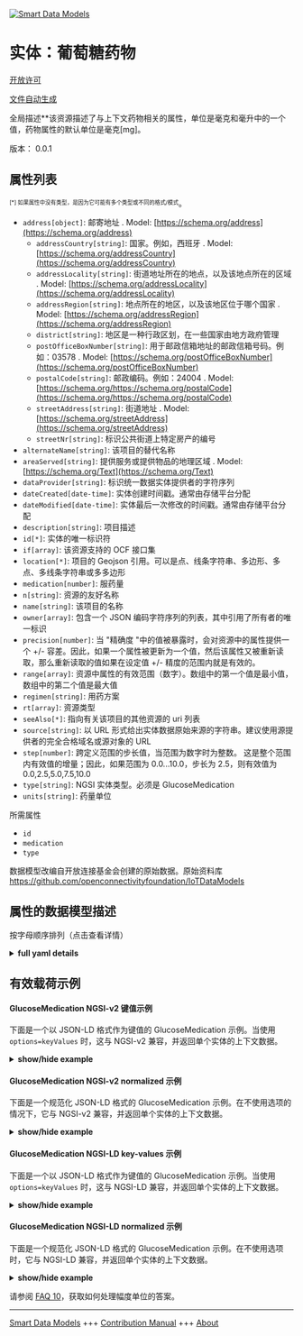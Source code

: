 <!-- 10-Header -->  
[![Smart Data Models](https://smartdatamodels.org/wp-content/uploads/2022/01/SmartDataModels_logo.png "Logo")](https://smartdatamodels.org)  
实体：葡萄糖药物  
========<!-- /10-Header -->  
<!-- 15-License -->  
[开放许可](https://github.com/smart-data-models//dataModel.OCF/blob/master/GlucoseMedication/LICENSE.md)  
[文件自动生成](https://docs.google.com/presentation/d/e/2PACX-1vTs-Ng5dIAwkg91oTTUdt8ua7woBXhPnwavZ0FxgR8BsAI_Ek3C5q97Nd94HS8KhP-r_quD4H0fgyt3/pub?start=false&loop=false&delayms=3000#slide=id.gb715ace035_0_60)  
<!-- /15-License -->  
<!-- 20-Description -->  
全局描述**该资源描述了与上下文药物相关的属性，单位是毫克和毫升中的一个值，药物属性的默认单位是毫克[mg]。  
版本： 0.0.1  
<!-- /20-Description -->  
<!-- 30-PropertiesList -->  

## 属性列表  

<sup><sub>[*] 如果属性中没有类型，是因为它可能有多个类型或不同的格式/模式</sub></sup>。  
- `address[object]`: 邮寄地址  . Model: [https://schema.org/address](https://schema.org/address)	- `addressCountry[string]`: 国家。例如，西班牙  . Model: [https://schema.org/addressCountry](https://schema.org/addressCountry)  
	- `addressLocality[string]`: 街道地址所在的地点，以及该地点所在的区域  . Model: [https://schema.org/addressLocality](https://schema.org/addressLocality)  
	- `addressRegion[string]`: 地点所在的地区，以及该地区位于哪个国家  . Model: [https://schema.org/addressRegion](https://schema.org/addressRegion)  
	- `district[string]`: 地区是一种行政区划，在一些国家由地方政府管理    
	- `postOfficeBoxNumber[string]`: 用于邮政信箱地址的邮政信箱号码。例如：03578  . Model: [https://schema.org/postOfficeBoxNumber](https://schema.org/postOfficeBoxNumber)  
	- `postalCode[string]`: 邮政编码。例如：24004  . Model: [https://schema.org/https://schema.org/postalCode](https://schema.org/https://schema.org/postalCode)  
	- `streetAddress[string]`: 街道地址  . Model: [https://schema.org/streetAddress](https://schema.org/streetAddress)  
	- `streetNr[string]`: 标识公共街道上特定房产的编号    
- `alternateName[string]`: 该项目的替代名称  - `areaServed[string]`: 提供服务或提供物品的地理区域  . Model: [https://schema.org/Text](https://schema.org/Text)- `dataProvider[string]`: 标识统一数据实体提供者的字符序列  - `dateCreated[date-time]`: 实体创建时间戳。通常由存储平台分配  - `dateModified[date-time]`: 实体最后一次修改的时间戳。通常由存储平台分配  - `description[string]`: 项目描述  - `id[*]`: 实体的唯一标识符  - `if[array]`: 该资源支持的 OCF 接口集  - `location[*]`: 项目的 Geojson 引用。可以是点、线条字符串、多边形、多点、多线条字符串或多多边形  - `medication[number]`: 服药量  - `n[string]`: 资源的友好名称  - `name[string]`: 该项目的名称  - `owner[array]`: 包含一个 JSON 编码字符序列的列表，其中引用了所有者的唯一标识  - `precision[number]`: 当 "精确度 "中的值被暴露时，会对资源中的属性提供一个 +/- 容差。因此，如果一个属性被更新为一个值，然后该属性又被重新读取，那么重新读取的值如果在设定值 +/- 精度的范围内就是有效的。  - `range[array]`: 资源中属性的有效范围（数字）。数组中的第一个值是最小值，数组中的第二个值是最大值  - `regimen[string]`: 用药方案  - `rt[array]`: 资源类型  - `seeAlso[*]`: 指向有关该项目的其他资源的 uri 列表  - `source[string]`: 以 URL 形式给出实体数据原始来源的字符串。建议使用源提供者的完全合格域名或源对象的 URL  - `step[number]`: 跨定义范围的步长值，当范围为数字时为整数。  这是整个范围内有效值的增量；因此，如果范围为 0.0...10.0，步长为 2.5，则有效值为 0.0,2.5,5.0,7.5,10.0  - `type[string]`: NGSI 实体类型。必须是 GlucoseMedication  - `units[string]`: 药量单位  <!-- /30-PropertiesList -->  
<!-- 35-RequiredProperties -->  
所需属性  
- `id`  - `medication`  - `type`  <!-- /35-RequiredProperties -->  
<!-- 40-RequiredProperties -->  
数据模型改编自开放连接基金会创建的原始数据。原始资料库 https://github.com/openconnectivityfoundation/IoTDataModels  
<!-- /40-RequiredProperties -->  
<!-- 50-DataModelHeader -->  
## 属性的数据模型描述  
按字母顺序排列（点击查看详情）  
<!-- /50-DataModelHeader -->  
<!-- 60-ModelYaml -->  
<details><summary><strong>full yaml details</strong></summary>    
```yaml  
GlucoseMedication:    
  description: 'This Resource describes the Properties associated with context medication.The unit is a single value that is one of mg and mL.The medication Property has a default unit of milligrams[mg].The medication, unit and regimen Properties are read-only values that are provided by the Server.When range is omitted the default is 0 to +MAXFLOAT.'    
  properties:    
    address:    
      description: The mailing address    
      properties:    
        addressCountry:    
          description: 'The country. For example, Spain'    
          type: string    
          x-ngsi:    
            model: https://schema.org/addressCountry    
            type: Property    
        addressLocality:    
          description: 'The locality in which the street address is, and which is in the region'    
          type: string    
          x-ngsi:    
            model: https://schema.org/addressLocality    
            type: Property    
        addressRegion:    
          description: 'The region in which the locality is, and which is in the country'    
          type: string    
          x-ngsi:    
            model: https://schema.org/addressRegion    
            type: Property    
        district:    
          description: 'A district is a type of administrative division that, in some countries, is managed by the local government'    
          type: string    
          x-ngsi:    
            type: Property    
        postOfficeBoxNumber:    
          description: 'The post office box number for PO box addresses. For example, 03578'    
          type: string    
          x-ngsi:    
            model: https://schema.org/postOfficeBoxNumber    
            type: Property    
        postalCode:    
          description: 'The postal code. For example, 24004'    
          type: string    
          x-ngsi:    
            model: https://schema.org/https://schema.org/postalCode    
            type: Property    
        streetAddress:    
          description: The street address    
          type: string    
          x-ngsi:    
            model: https://schema.org/streetAddress    
            type: Property    
        streetNr:    
          description: Number identifying a specific property on a public street    
          type: string    
          x-ngsi:    
            type: Property    
      type: object    
      x-ngsi:    
        model: https://schema.org/address    
        type: Property    
    alternateName:    
      description: An alternative name for this item    
      type: string    
      x-ngsi:    
        type: Property    
    areaServed:    
      description: The geographic area where a service or offered item is provided    
      type: string    
      x-ngsi:    
        model: https://schema.org/Text    
        type: Property    
    dataProvider:    
      description: A sequence of characters identifying the provider of the harmonised data entity    
      type: string    
      x-ngsi:    
        type: Property    
    dateCreated:    
      description: Entity creation timestamp. This will usually be allocated by the storage platform    
      format: date-time    
      type: string    
      x-ngsi:    
        type: Property    
    dateModified:    
      description: Timestamp of the last modification of the entity. This will usually be allocated by the storage platform    
      format: date-time    
      type: string    
      x-ngsi:    
        type: Property    
    description:    
      description: A description of this item    
      type: string    
      x-ngsi:    
        type: Property    
    id:    
      anyOf:    
        - description: Identifier format of any NGSI entity    
          maxLength: 256    
          minLength: 1    
          pattern: ^[\w\-\.\{\}\$\+\*\[\]`|~^@!,:\\]+$    
          type: string    
          x-ngsi:    
            type: Property    
        - description: Identifier format of any NGSI entity    
          format: uri    
          type: string    
          x-ngsi:    
            type: Property    
      description: Unique identifier of the entity    
      x-ngsi:    
        type: Property    
    if:    
      description: The OCF Interface set supported by this Resource    
      items:    
        enum:    
          - oic.if.s    
          - oic.if.baseline    
        maxLength: 64    
        type: string    
      minItems: 1    
      readOnly: true    
      type: array    
      uniqueItems: true    
      x-ngsi:    
        type: Property    
    location:    
      description: 'Geojson reference to the item. It can be Point, LineString, Polygon, MultiPoint, MultiLineString or MultiPolygon'    
      oneOf:    
        - description: Geojson reference to the item. Point    
          properties:    
            bbox:    
              items:    
                type: number    
              minItems: 4    
              type: array    
            coordinates:    
              items:    
                type: number    
              minItems: 2    
              type: array    
            type:    
              enum:    
                - Point    
              type: string    
          required:    
            - type    
            - coordinates    
          title: GeoJSON Point    
          type: object    
          x-ngsi:    
            type: GeoProperty    
        - description: Geojson reference to the item. LineString    
          properties:    
            bbox:    
              items:    
                type: number    
              minItems: 4    
              type: array    
            coordinates:    
              items:    
                items:    
                  type: number    
                minItems: 2    
                type: array    
              minItems: 2    
              type: array    
            type:    
              enum:    
                - LineString    
              type: string    
          required:    
            - type    
            - coordinates    
          title: GeoJSON LineString    
          type: object    
          x-ngsi:    
            type: GeoProperty    
        - description: Geojson reference to the item. Polygon    
          properties:    
            bbox:    
              items:    
                type: number    
              minItems: 4    
              type: array    
            coordinates:    
              items:    
                items:    
                  items:    
                    type: number    
                  minItems: 2    
                  type: array    
                minItems: 4    
                type: array    
              type: array    
            type:    
              enum:    
                - Polygon    
              type: string    
          required:    
            - type    
            - coordinates    
          title: GeoJSON Polygon    
          type: object    
          x-ngsi:    
            type: GeoProperty    
        - description: Geojson reference to the item. MultiPoint    
          properties:    
            bbox:    
              items:    
                type: number    
              minItems: 4    
              type: array    
            coordinates:    
              items:    
                items:    
                  type: number    
                minItems: 2    
                type: array    
              type: array    
            type:    
              enum:    
                - MultiPoint    
              type: string    
          required:    
            - type    
            - coordinates    
          title: GeoJSON MultiPoint    
          type: object    
          x-ngsi:    
            type: GeoProperty    
        - description: Geojson reference to the item. MultiLineString    
          properties:    
            bbox:    
              items:    
                type: number    
              minItems: 4    
              type: array    
            coordinates:    
              items:    
                items:    
                  items:    
                    type: number    
                  minItems: 2    
                  type: array    
                minItems: 2    
                type: array    
              type: array    
            type:    
              enum:    
                - MultiLineString    
              type: string    
          required:    
            - type    
            - coordinates    
          title: GeoJSON MultiLineString    
          type: object    
          x-ngsi:    
            type: GeoProperty    
        - description: Geojson reference to the item. MultiLineString    
          properties:    
            bbox:    
              items:    
                type: number    
              minItems: 4    
              type: array    
            coordinates:    
              items:    
                items:    
                  items:    
                    items:    
                      type: number    
                    minItems: 2    
                    type: array    
                  minItems: 4    
                  type: array    
                type: array    
              type: array    
            type:    
              enum:    
                - MultiPolygon    
              type: string    
          required:    
            - type    
            - coordinates    
          title: GeoJSON MultiPolygon    
          type: object    
          x-ngsi:    
            type: GeoProperty    
      x-ngsi:    
        type: GeoProperty    
    medication:    
      description: The amount of medication taken    
      minimum: 0.0    
      readOnly: true    
      type: number    
      x-ngsi:    
        type: Property    
    n:    
      description: Friendly name of the Resource    
      maxLength: 64    
      readOnly: true    
      type: string    
      x-ngsi:    
        type: Property    
    name:    
      description: The name of this item    
      type: string    
      x-ngsi:    
        type: Property    
    owner:    
      description: A List containing a JSON encoded sequence of characters referencing the unique Ids of the owner(s)    
      items:    
        anyOf:    
          - description: Identifier format of any NGSI entity    
            maxLength: 256    
            minLength: 1    
            pattern: ^[\w\-\.\{\}\$\+\*\[\]`|~^@!,:\\]+$    
            type: string    
            x-ngsi:    
              type: Property    
          - description: Identifier format of any NGSI entity    
            format: uri    
            type: string    
            x-ngsi:    
              type: Property    
        description: Unique identifier of the entity    
        x-ngsi:    
          type: Property    
      type: array    
      x-ngsi:    
        type: Property    
    precision:    
      description: 'When exposed the value in ''precision'' provides a +/- tolerance against the Properties in the Resource. Thus if a Property is UPDATED to a value and that Property then RETRIEVED, the RETRIEVED value is valid if in the range of the set value +/- precision'    
      readOnly: true    
      type: number    
      x-ngsi:    
        type: Property    
    range:    
      description: 'The valid range for the Property in the Resource as a number. The first value in the array is the minimum value, the second value in the array is the maximum value'    
      items:    
        type: number    
      maxItems: 2    
      minItems: 2    
      readOnly: true    
      type: array    
      x-ngsi:    
        type: Property    
    regimen:    
      description: Medication regimen    
      enum:    
        - rapidacting    
        - shortacting    
        - intermediateacting    
        - longacting    
        - premix    
      readOnly: true    
      type: string    
      x-ngsi:    
        type: Property    
    rt:    
      description: Resource Type    
      items:    
        enum:    
          - oic.r.glucose.medication    
        maxLength: 64    
        type: string    
      minItems: 1    
      readOnly: true    
      type: array    
      uniqueItems: true    
      x-ngsi:    
        type: Property    
    seeAlso:    
      description: list of uri pointing to additional resources about the item    
      oneOf:    
        - items:    
            format: uri    
            type: string    
          minItems: 1    
          type: array    
        - format: uri    
          type: string    
      x-ngsi:    
        type: Property    
    source:    
      description: 'A sequence of characters giving the original source of the entity data as a URL. Recommended to be the fully qualified domain name of the source provider, or the URL to the source object'    
      type: string    
      x-ngsi:    
        type: Property    
    step:    
      description: 'Step value across the defined range an integer when the range is a number.  This is the increment for valid values across the range; so if range is 0.0..10.0 and step is 2.5 then valid values are 0.0,2.5,5.0,7.5,10.0'    
      readOnly: true    
      type: number    
      x-ngsi:    
        type: Property    
    type:    
      description: NGSI entity type. It has to be GlucoseMedication    
      enum:    
        - GlucoseMedication    
      type: string    
      x-ngsi:    
        type: Property    
    units:    
      default: mg    
      description: Unit for the amount of medication taken    
      enum:    
        - mg    
        - mL    
      readOnly: true    
      type: string    
      x-ngsi:    
        type: Property    
  required:    
    - medication    
    - id    
    - type    
  type: object    
  x-derived-from: https://raw.githubusercontent.com/openconnectivityfoundation/IoTDataModels/master/GlucoseMedicationResURI.swagger.json    
  x-disclaimer: 'Redistribution and use in source and binary forms, with or without modification, are permitted  provided that the license conditions are met. Copyleft (c) 2022 Contributors to Smart Data Models Program'    
  x-license-url: https://github.com/smart-data-models/dataModel.OCF/blob/master/GlucoseMedication/LICENSE.md    
  x-model-schema: https://smart-data-models.github.io/dataModel.OCF/GlucoseMedication/schema.json    
  x-model-tags: OCF    
  x-version: 0.0.1    
```  
</details>    
<!-- /60-ModelYaml -->  
<!-- 70-MiddleNotes -->  
<!-- /70-MiddleNotes -->  
<!-- 80-Examples -->  
## 有效载荷示例  
#### GlucoseMedication NGSI-v2 键值示例  
下面是一个以 JSON-LD 格式作为键值的 GlucoseMedication 示例。当使用 `options=keyValues` 时，这与 NGSI-v2 兼容，并返回单个实体的上下文数据。  
<details><summary><strong>show/hide example</strong></summary>    
```json  
{  
    "id": "urn:ngsi-ld:GlucoseMedication:id:NEQI:50808079",  
    "dateCreated": "2009-03-27T04:45:05Z",  
    "dateModified": "1983-03-09T12:43:58Z",  
    "source": "Weight she career focus bank out. New travel way t",  
    "name": "Other last treat population second year front. Soon grow bed south avoid past language.",  
    "alternateName": "The specific t",  
    "description": "But economic him. Several sense old around left finish. Road arm player sea total.",  
    "dataProvider": "Detail thank maybe may buy true. Middle I tough.",  
    "owner": [  
        "urn:ngsi-ld:GlucoseMedication:items:PRHR:49267004",  
        "urn:ngsi-ld:GlucoseMedication:items:SZGQ:19133090"  
    ],  
    "seeAlso": [  
        "urn:ngsi-ld:GlucoseMedication:items:TOOR:29217177"  
    ],  
    "location": {  
        "type": "Point",  
        "coordinates": [  
            -23.502069,  
            85.871226  
        ]  
    },  
    "address": {  
        "streetAddress": "Participant of",  
        "addressLocality": "Money sound consumer amount fund in",  
        "addressRegion": "Industry seven computer house. Fire newspaper medical shake loss pay. Easy instead instead item ask.",  
        "addressCountry": "Institution within follow institution. Far military find base current arrive peace. Knowledge charge budget eat.",  
        "postalCode": "Near charge year with drug official. Too guess stay where. We child market international.",  
        "postOfficeBoxNumber": "Conference west window physical best poor election. Type house suddenly table not often.",  
        "streetNr": "Source interview lawyer common. Everyone history have. Chance teach leg always total job body.",  
        "district": "Same study accept. Lay economic television fear politics message."  
    },  
    "areaServed": "You sort number family environment. Suddenly note third however prevent cup.",  
    "rt": [  
        "oic.r.glucose.medication"  
    ],  
    "regimen": "intermediateacting",  
    "medication": 76.5,  
    "units": "mL",  
    "range": [  
        235.4,  
        989.4  
    ],  
    "step": 346.9,  
    "precision": 341.5,  
    "n": "Best sister many discussion teach miss",  
    "if": [  
        "oic.if.baseline"  
    ],  
    "type": "GlucoseMedication"  
}  
```  
</details>  
#### GlucoseMedication NGSI-v2 normalized 示例  
下面是一个规范化 JSON-LD 格式的 GlucoseMedication 示例。在不使用选项的情况下，它与 NGSI-v2 兼容，并返回单个实体的上下文数据。  
<details><summary><strong>show/hide example</strong></summary>    
```json  
{  
    "id": "urn:ngsi-ld:GlucoseMedication:id:NEQI:50808079",  
    "dateCreated": {  
        "type": "DateTime",  
        "value": "2009-03-27T04:45:05Z"  
    },  
    "dateModified": {  
        "type": "DateTime",  
        "value": "1983-03-09T12:43:58Z"  
    },  
    "source": {  
        "type": "Text",  
        "value": "Weight she career focus bank out. New travel way t"  
    },  
    "name": {  
        "type": "Text",  
        "value": "Other last treat population second year front. Soon grow bed south avoid past language."  
    },  
    "alternateName": {  
        "type": "Text",  
        "value": "The specific t"  
    },  
    "description": {  
        "type": "Text",  
        "value": "But economic him. Several sense old around left finish. Road arm player sea total."  
    },  
    "dataProvider": {  
        "type": "Text",  
        "value": "Detail thank maybe may buy true. Middle I tough."  
    },  
    "owner": {  
        "type": "StructuredValue",  
        "value": [  
            "urn:ngsi-ld:GlucoseMedication:items:PRHR:49267004",  
            "urn:ngsi-ld:GlucoseMedication:items:SZGQ:19133090"  
        ]  
    },  
    "seeAlso": {  
        "type": "StructuredValue",  
        "value": [  
            "urn:ngsi-ld:GlucoseMedication:items:TOOR:29217177"  
        ]  
    },  
    "location": {  
        "type": "geo:json",  
        "value": {  
            "type": "Point",  
            "coordinates": [  
                -23.502069,  
                85.871226  
            ]  
        }  
    },  
    "address": {  
        "type": "StructuredValue",  
        "value": {  
            "streetAddress": "Participant of",  
            "addressLocality": "Money sound consumer amount fund in",  
            "addressRegion": "Industry seven computer house. Fire newspaper medical shake loss pay. Easy instead instead item ask.",  
            "addressCountry": "Institution within follow institution. Far military find base current arrive peace. Knowledge charge budget eat.",  
            "postalCode": "Near charge year with drug official. Too guess stay where. We child market international.",  
            "postOfficeBoxNumber": "Conference west window physical best poor election. Type house suddenly table not often.",  
            "streetNr": "Source interview lawyer common. Everyone history have. Chance teach leg always total job body.",  
            "district": "Same study accept. Lay economic television fear politics message."  
        }  
    },  
    "areaServed": {  
        "type": "Text",  
        "value": "You sort number family environment. Suddenly note third however prevent cup."  
    },  
    "rt": {  
        "type": "StructuredValue",  
        "value": [  
            "oic.r.glucose.medication"  
        ]  
    },  
    "regimen": {  
        "type": "Text",  
        "value": "intermediateacting"  
    },  
    "medication": {  
        "type": "Number",  
        "value": 76.5  
    },  
    "units": {  
        "type": "Text",  
        "value": "mL"  
    },  
    "range": {  
        "type": "StructuredValue",  
        "value": [  
            235.4,  
            989.4  
        ]  
    },  
    "step": {  
        "type": "Number",  
        "value": 346.9  
    },  
    "precision": {  
        "type": "Number",  
        "value": 341.5  
    },  
    "n": {  
        "type": "Text",  
        "value": "Best sister many discussion teach miss"  
    },  
    "if": {  
        "type": "StructuredValue",  
        "value": [  
            "oic.if.baseline"  
        ]  
    },  
    "type": "GlucoseMedication"  
}  
```  
</details>  
#### GlucoseMedication NGSI-LD key-values 示例  
下面是一个以 JSON-LD 格式作为键值的 GlucoseMedication 示例。当使用 `options=keyValues` 时，这与 NGSI-LD 兼容，并返回单个实体的上下文数据。  
<details><summary><strong>show/hide example</strong></summary>    
```json  
{  
    "id": "urn:ngsi-ld:GlucoseMedication:id:NEQI:50808079",  
    "dateCreated": "2009-03-27T04:45:05Z",  
    "dateModified": "1983-03-09T12:43:58Z",  
    "source": "Weight she career focus bank out. New travel way t",  
    "name": "Other last treat population second year front. Soon grow bed south avoid past language.",  
    "alternateName": "The specific t",  
    "description": "But economic him. Several sense old around left finish. Road arm player sea total.",  
    "dataProvider": "Detail thank maybe may buy true. Middle I tough.",  
    "owner": [  
        "urn:ngsi-ld:GlucoseMedication:items:PRHR:49267004",  
        "urn:ngsi-ld:GlucoseMedication:items:SZGQ:19133090"  
    ],  
    "seeAlso": [  
        "urn:ngsi-ld:GlucoseMedication:items:TOOR:29217177"  
    ],  
    "location": {  
        "type": "Point",  
        "coordinates": [  
            -23.502069,  
            85.871226  
        ]  
    },  
    "address": {  
        "streetAddress": "Participant of",  
        "addressLocality": "Money sound consumer amount fund in",  
        "addressRegion": "Industry seven computer house. Fire newspaper medical shake loss pay. Easy instead instead item ask.",  
        "addressCountry": "Institution within follow institution. Far military find base current arrive peace. Knowledge charge budget eat.",  
        "postalCode": "Near charge year with drug official. Too guess stay where. We child market international.",  
        "postOfficeBoxNumber": "Conference west window physical best poor election. Type house suddenly table not often.",  
        "streetNr": "Source interview lawyer common. Everyone history have. Chance teach leg always total job body.",  
        "district": "Same study accept. Lay economic television fear politics message."  
    },  
    "areaServed": "You sort number family environment. Suddenly note third however prevent cup.",  
    "rt": [  
        "oic.r.glucose.medication"  
    ],  
    "regimen": "intermediateacting",  
    "medication": 76.5,  
    "units": "mL",  
    "range": [  
        235.4,  
        989.4  
    ],  
    "step": 346.9,  
    "precision": 341.5,  
    "n": "Best sister many discussion teach miss",  
    "if": [  
        "oic.if.baseline"  
    ],  
    "type": "GlucoseMedication",  
    "@context": [  
        "https://smartdatamodels.org/context.jsonld"  
    ]  
}  
```  
</details>  
#### GlucoseMedication NGSI-LD normalized 示例  
下面是一个规范化 JSON-LD 格式的 GlucoseMedication 示例。在不使用选项时，它与 NGSI-LD 兼容，并返回单个实体的上下文数据。  
<details><summary><strong>show/hide example</strong></summary>    
```json  
{  
    "id": "urn:ngsi-ld:GlucoseMedication:id:NEQI:50808079",  
    "dateCreated": {  
        "type": "Property",  
        "value": {  
            "@type": "DateTime",  
            "@value": "2009-03-27T04:45:05Z"  
        }  
    },  
    "dateModified": {  
        "type": "Property",  
        "value": {  
            "@type": "DateTime",  
            "@value": "1983-03-09T12:43:58Z"  
        }  
    },  
    "source": {  
        "type": "Property",  
        "value": "Weight she career focus bank out. New travel way t"  
    },  
    "name": {  
        "type": "Property",  
        "value": "Other last treat population second year front. Soon grow bed south avoid past language."  
    },  
    "alternateName": {  
        "type": "Property",  
        "value": "The specific t"  
    },  
    "description": {  
        "type": "Property",  
        "value": "But economic him. Several sense old around left finish. Road arm player sea total."  
    },  
    "dataProvider": {  
        "type": "Property",  
        "value": "Detail thank maybe may buy true. Middle I tough."  
    },  
    "owner": {  
        "type": "Property",  
        "value": [  
            "urn:ngsi-ld:GlucoseMedication:items:PRHR:49267004",  
            "urn:ngsi-ld:GlucoseMedication:items:SZGQ:19133090"  
        ]  
    },  
    "seeAlso": {  
        "type": "Property",  
        "value": [  
            "urn:ngsi-ld:GlucoseMedication:items:TOOR:29217177"  
        ]  
    },  
    "location": {  
        "type": "GeoProperty",  
        "value": {  
            "type": "Point",  
            "coordinates": [  
                -23.502069,  
                85.871226  
            ]  
        }  
    },  
    "address": {  
        "type": "Property",  
        "value": {  
            "streetAddress": "Participant of",  
            "addressLocality": "Money sound consumer amount fund in",  
            "addressRegion": "Industry seven computer house. Fire newspaper medical shake loss pay. Easy instead instead item ask.",  
            "addressCountry": "Institution within follow institution. Far military find base current arrive peace. Knowledge charge budget eat.",  
            "postalCode": "Near charge year with drug official. Too guess stay where. We child market international.",  
            "postOfficeBoxNumber": "Conference west window physical best poor election. Type house suddenly table not often.",  
            "streetNr": "Source interview lawyer common. Everyone history have. Chance teach leg always total job body.",  
            "district": "Same study accept. Lay economic television fear politics message."  
        }  
    },  
    "areaServed": {  
        "type": "Property",  
        "value": "You sort number family environment. Suddenly note third however prevent cup."  
    },  
    "rt": {  
        "type": "Property",  
        "value": [  
            "oic.r.glucose.medication"  
        ]  
    },  
    "regimen": {  
        "type": "Property",  
        "value": "intermediateacting"  
    },  
    "medication": {  
        "type": "Property",  
        "value": 76.5  
    },  
    "units": {  
        "type": "Property",  
        "value": "mL"  
    },  
    "range": {  
        "type": "Property",  
        "value": [  
            235.4,  
            989.4  
        ]  
    },  
    "step": {  
        "type": "Property",  
        "value": 346.9  
    },  
    "precision": {  
        "type": "Property",  
        "value": 341.5  
    },  
    "n": {  
        "type": "Property",  
        "value": "Best sister many discussion teach miss"  
    },  
    "if": {  
        "type": "Property",  
        "value": [  
            "oic.if.baseline"  
        ]  
    },  
    "type": "GlucoseMedication",  
    "@context": [  
        "https://smartdatamodels.org/context.jsonld"  
    ]  
}  
```  
</details><!-- /80-Examples -->  
<!-- 90-FooterNotes -->  
<!-- /90-FooterNotes -->  
<!-- 95-Units -->  
请参阅 [FAQ 10](https://smartdatamodels.org/index.php/faqs/)，获取如何处理幅度单位的答案。  
<!-- /95-Units -->  
<!-- 97-LastFooter -->  
---  
[Smart Data Models](https://smartdatamodels.org) +++ [Contribution Manual](https://bit.ly/contribution_manual) +++ [About](https://bit.ly/Introduction_SDM)<!-- /97-LastFooter -->  
